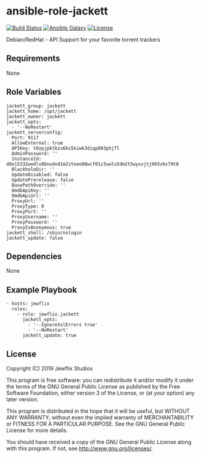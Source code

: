 # ansible-role-jackett

[![Build Status](https://travis-ci.org/jewflix/ansible-role-jackett.svg?branch=master)](https://travis-ci.org/jewflix/ansible-role-jackett)
[![Ansible Galaxy](https://img.shields.io/badge/ansible--galaxy-jackett-blue.svg?style=flat)](https://galaxy.ansible.com/jewflix/jackett)
[![License](https://img.shields.io/badge/license-GPLv3-brightgreen.svg?style=flat)](COPYING)

Debian/RedHat - API Support for your favorite torrent trackers

## Requirements

None

## Role Variables

    jackett_group: jackett
    jackett_home: /opt/jackett
    jackett_owner: jackett
    jackett_opts:
      - '--NoRestart'
    jackett_serverconfig:
      Port: 9117
      AllowExternal: true
      APIKey: t0zpjpktkzx6ks5kiwk3diqp803phj7l
      AdminPassword: ''
      InstanceId: d8o15332wedlx8bnxdxd1m2ztoeo88wcf01z3uwlu5dm2t5wyxvjtj965vbs79t8
      BlackholeDir: ''
      UpdateDisabled: false
      UpdatePrerelease: false
      BasePathOverride: ''
      OmdbApiKey: ''
      OmdbApiUrl: ''
      ProxyUrl: ''
      ProxyType: 0
      ProxyPort: ''
      ProxyUsername: ''
      ProxyPassword: ''
      ProxyIsAnonymous: true
    jackett_shell: /sbin/nologin
    jackett_update: false

## Dependencies

None

## Example Playbook

    - hosts: jewflix
      roles:
        - role: jewflix.jackett
          jackett_opts:
            - '--IgnoreSslErrors true'
            - '--NoRestart'
          jackett_update: true

## License

Copyright (C) 2019 Jewflix Studios

This program is free software: you can redistribute it and/or modify
it under the terms of the GNU General Public License as published by
the Free Software Foundation, either version 3 of the License, or
(at your option) any later version.

This program is distributed in the hope that it will be useful,
but WITHOUT ANY WARRANTY; without even the implied warranty of
MERCHANTABILITY or FITNESS FOR A PARTICULAR PURPOSE. See the
GNU General Public License for more details.

You should have received a copy of the GNU General Public License
along with this program. If not, see <http://www.gnu.org/licenses/>.
